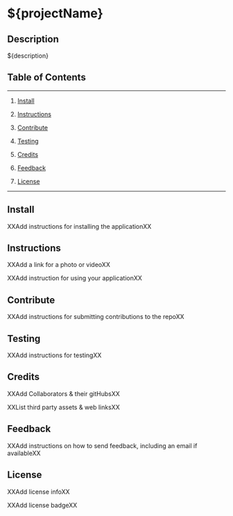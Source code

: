 # ${projectName}

## Description

${description}

## Table of Contents
---
1. [Install](#install)

1. [Instructions](#instructions)

1. [Contribute](#contribute)

1. [Testing](#testing)

1. [Credits](#credits)

1. [Feedback](#feedback)

1. [License](#license)

---

## Install

XXAdd instructions for installing the applicationXX

## Instructions

XXAdd a link for a photo or videoXX

XXAdd instruction for using your applicationXX

## Contribute

XXAdd instructions for submitting contributions to the repoXX

## Testing

XXAdd instructions for testingXX

## Credits

XXAdd Collaborators & their gitHubsXX

XXList third party assets & web linksXX

## Feedback

XXAdd instructions on how to send feedback, including an email if availableXX

## License

XXAdd license infoXX

XXAdd license badgeXX

